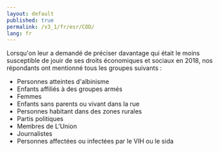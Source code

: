 ```yaml
---
layout: default
published: true
permalink: /v3_1/fr/esr/COD/
lang: fr
---
```


Lorsqu'on leur a demandé de préciser davantage qui était le moins susceptible de jouir de ses droits économiques et sociaux en 2018, nos répondants ont mentionné tous les groupes suivants :
-	Personnes atteintes d'albinisme
-	Enfants affiliés à des groupes armés
-	Femmes
-	Enfants sans parents ou vivant dans la rue
-	Personnes habitant dans des zones rurales
-	Partis politiques
-	Membres de L’Union
-	Journalistes
-	Personnes affectées ou infectées par le VIH ou le sida
